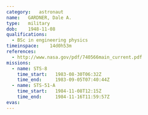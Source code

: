 ```yaml
---
category:	astronaut
name:	GARDNER, Dale A.
type:	military
dob:	1948-11-08
qualifications:
  - BSc in engineering physics
timeinspace:	14d0h53m
references:
  - http://www.nasa.gov/pdf/740566main_current.pdf
missions:
  - name: STS-8
    time_start:   1983-08-30T06:32Z
    time_end:     1983-09-05T07:40:44Z
  - name: STS-51-A
    time_start:   1984-11-08T12:15Z
    time_end:     1984-11-16T11:59:57Z
evas:
---
```

